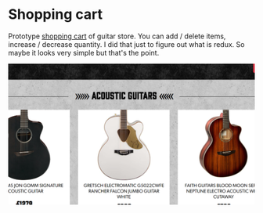 # Shopping cart

Prototype [shopping cart](https://vvaleri.github.io/guitars/) of guitar store. You can add / delete items, increase / decrease quantity.
I did that just to figure out what is redux. So maybe it looks very simple but that's the point.

![Demo](https://github.com/vvaleri/guitars/blob/main/demo-guitars.png)

